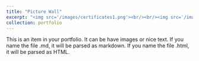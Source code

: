 ```yaml
---
title: "Picture Wall"
excerpt: "<img src='/images/certificates1.png'><br/><br/><img src='/images/certificates2.png'><br/><br/><img src='/images/certificates3.png'><br/><br/><img src='/images/certificates4.png'><br/><br/><img src='/images/certificates5.png'><br/><br/><img src='/images/certificates6.png'><br/><br/><img src='/images/certificates7.png'><br/><br/>Poster<br/><img src='/images/tabletennisracket.png'>"
collection: portfolio
---
```


This is an item in your portfolio. It can be have images or nice text. If you name the file .md, it will be parsed as markdown. If you name the file .html, it will be parsed as HTML. 
